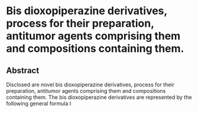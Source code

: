 # Bis dioxopiperazine derivatives, process for their preparation, antitumor agents comprising them and compositions containing them.

## Abstract
Disclosed are novel bis dioxopiperazine derivatives, process for their preparation, antitumor agents comprising them and compositions containing them. The bis dioxopiperazine derivatives are represented by the following general formula I